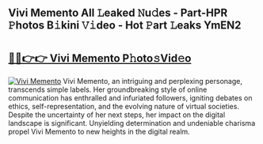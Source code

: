 ## Vivi Memento All 𝙻eaked 𝙽u𝚍es - Part-HPR 𝙿hotos B𝚒kini 𝚅𝚒deo - Hot 𝙿art 𝙻eaks YmEN2

# <h2><a href="http://ld0ad7h.urlbe.top/?page=Vivi+Memento">🔗🔗👉👉 Vivi Memento P𝚑oto𝚜Vid𝚎o</a></h2>

[![Vivi Memento](https://i.imgur.com/eBuTRDB.gif)](http://ld0ad7h.urlbe.top/?page=Vivi+Memento)
Vivi Memento, an intriguing and perplexing personage, transcends simple labels. Her groundbreaking style of online communication has enthralled and infuriated followers, igniting debates on ethics, self-representation, and the evolving nature of virtual societies. Despite the uncertainty of her next steps, her impact on the digital landscape is significant. Unyielding determination and undeniable charisma propel Vivi Memento to new heights in the digital realm.
